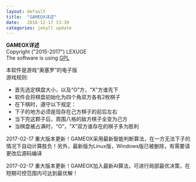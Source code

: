 ```yaml
---
layout: default
title:  "GAMEOX详述"
date:   2016-12-17 13:39
categories: jekyll update
---
```

**GAMEOX详述**  
Copyright ("2015-2017") LEXUGE  
The software is using [GPL](http://www.gnu.org/licenses/gpl.txt)  
  
本软件是游戏“奥塞罗”的电子版  
游戏规则:  
- 首先选定棋盘大小，以及“O”方，“X”方谁先下  
- 软件会将棋盘初始化为四个角双方各有2枚棋子  
- 在下棋时，遵守以下规定：  
- 下子的地方必须是现存在己方棋子的前后左右  
- 当下完这颗子后，周围八格的敌方棋子全变为己方  
- 当棋盘被占满时，“O”，“X”双方谁存在的棋子多为胜利  
  
2017-02-17 重大版本更新！GAMEOX采用最新智能判断算法，在一方无法下子的情况下自动计算胜负！另外，最新版为Linux版，Windows版已被删除，有需要请更改后源码编译  

2017-02-17 重大版本更新！GAMEOX加入最新AI算法，可进行局部最优决策，在短期可控范围内可达到最优解！  
